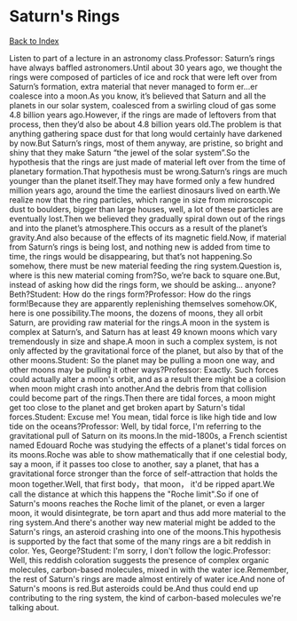 # Saturn's Rings
[Back to Index](https://github.com/windows10010/tpoExtractor/blob/master/README.md)

Listen to part of a lecture in an astronomy class.Professor: Saturn’s rings have always baffled astronomers.Until about 30 years ago, we thought the rings were composed of particles of ice and rock that were left over from Saturn’s formation, extra material that never managed to form er...er coalesce into a moon.As you know, it’s believed that Saturn and all the planets in our solar system, coalesced from a swirling cloud of gas some 4.8 billion years ago.However, if the rings are made of leftovers from that process, then they’d also be about 4.8 billion years old.The problem is that anything gathering space dust for that long would certainly have darkened by now.But Saturn’s rings, most of them anyway, are pristine, so bright and shiny that they make Saturn “the jewel of the solar system”.So the hypothesis that the rings are just made of material left over from the time of planetary formation.That hypothesis must be wrong.Saturn’s rings are much younger than the planet itself.They may have formed only a few hundred million years ago, around the time the earliest dinosaurs lived on earth.We realize now that the ring particles, which range in size from microscopic dust to boulders, bigger than large houses, well, a lot of these particles are eventually lost.Then we believed they gradually spiral down out of the rings and into the planet’s atmosphere.This occurs as a result of the planet’s gravity.And also because of the effects of its magnetic field.Now, if material from Saturn’s rings is being lost, and nothing new is added from time to time, the rings would be disappearing, but that’s not happening.So somehow, there must be new material feeding the ring system.Question is, where is this new material coming from?So, we’re back to square one.But, instead of asking how did the rings form, we should be asking… anyone? Beth?Student: How do the rings form?Professor: How do the rings form!Because they are apparently replenishing themselves somehow.OK, here is one possibility.The moons, the dozens of moons, they all orbit Saturn, are providing raw material for the rings.A moon in the system is complex at Saturn’s, and Saturn has at least 49 known moons which vary tremendously in size and shape.A moon in such a complex system, is not only affected by the gravitational force of the planet, but also by that of the other moons.Student: So the planet may be pulling a moon one way, and other moons may be pulling it other ways?Professor: Exactly. Such forces could actually alter a moon's orbit, and as a result there might be a collision when moon might crash into another.And the debris from that collision could become part of the rings.Then there are tidal forces, a moon might get too close to the planet and get broken apart by Saturn's tidal forces.Student: Excuse me! You mean, tidal force is like high tide and low tide on the oceans?Professor: Well, by tidal force, I'm referring to the gravitational pull of Saturn on its moons.In the mid-1800s, a French scientist named Edouard Roche was studying the effects of a planet's tidal forces on its moons.Roche was able to show mathematically that if one celestial body, say a moon, if it passes too close to another, say a planet, that has a gravitational force stronger than the force of self-attraction that holds the moon together.Well, that first body，that moon， it'd be ripped apart.We call the distance at which this happens the "Roche limit".So if one of Saturn's moons reaches the Roche limit of the planet, or even a larger moon, it would disintegrate, be torn apart and thus add more material to the ring system.And there's another way new material might be added to the Saturn's rings, an asteroid crashing into one of the moons.This hypothesis is supported by the fact that some of the many rings are a bit reddish in color. Yes, George?Student: I'm sorry, I don't follow the logic.Professor: Well, this reddish coloration suggests the presence of complex organic molecules, carbon-based molecules, mixed in with the water ice.Remember, the rest of Saturn's rings are made almost entirely of water ice.And none of Saturn's moons is red.But asteroids could be.And thus could end up contributing to the ring system, the kind of carbon-based molecules we're talking about.
